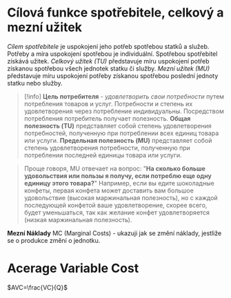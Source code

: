 # Cílová funkce spotřebitele, celkový a mezní užitek

*Cílem spotřebitele* je uspokojení jeho potřeb spotřebou statků a služeb. Potřeby a míra uspokojení spotřebou je individuální. Spotřebou spotřebitel získává užitek. *Celkový užitek (TU)* představuje míru uspokojení potřeb získanou spotřebou všech jednotek statku či služby.
*Mezní užitek (MU)* představuje míru uspokojení potřeby získanou spotřebou poslední jednoty statku nebo služby.

>[!info]
>**Цель потребителя** - *удовлетворить свои потребности* путем потребления товаров и услуг. Потребности и степень их удовлетворения через потребление индивидуальны. Посредством потребления потребитель получает полезность.
>**Общая полезность (TU)** представляет собой степень удовлетворения потребностей, полученную при потреблении всех единиц товара или услуги.
>**Предельная полезность (MU)** представляет собой степень удовлетворения потребности, полученную при потреблении последней единицы товара или услуги. 

> Проще говоря, MU отвечает на вопрос: "**На сколько больше удовольствия или пользы я получу, если потреблю еще одну единицу этого товара?**" Например, если вы едите шоколадные конфеты, первая конфета может доставить вам большое удовольствие (высокая маржинальная полезность), но с каждой последующей конфетой ваше удовлетворение, скорее всего, будет уменьшаться, так как желание конфет удовлетворяется (низкая маржинальная полезность).

**Mezní Náklady** MC (Marginal Costs) - ukazuji jak se změní náklady, jestliže se o produkce změní o jednotku. 



# Acerage Variable Cost
$AVC=\frac{VC}{Q}$ 
